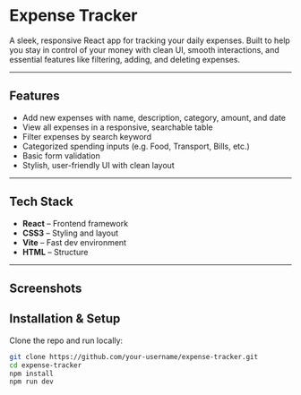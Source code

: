 # Expense Tracker

A sleek, responsive React app for tracking your daily expenses. Built to help you stay in control of your money with clean UI, smooth interactions, and essential features like filtering, adding, and deleting expenses.

---

## Features

- Add new expenses with name, description, category, amount, and date
- View all expenses in a responsive, searchable table
- Filter expenses by search keyword
- Categorized spending inputs (e.g. Food, Transport, Bills, etc.)
- Basic form validation
- Stylish, user-friendly UI with clean layout

---

## Tech Stack

- **React** – Frontend framework
- **CSS3** – Styling and layout
- **Vite** – Fast dev environment
- **HTML** – Structure

---

## Screenshots


## Installation & Setup

Clone the repo and run locally:

```bash
git clone https://github.com/your-username/expense-tracker.git
cd expense-tracker
npm install
npm run dev
